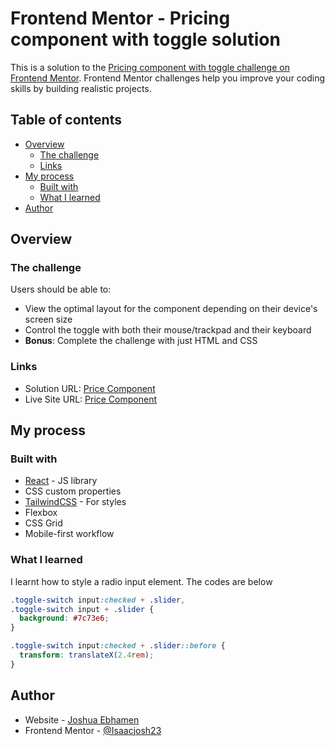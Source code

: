 # Frontend Mentor - Pricing component with toggle solution

This is a solution to the [Pricing component with toggle challenge on Frontend Mentor](https://www.frontendmentor.io/challenges/pricing-component-with-toggle-8vPwRMIC). Frontend Mentor challenges help you improve your coding skills by building realistic projects. 

## Table of contents

- [Overview](#overview)
  - [The challenge](#the-challenge)
  - [Links](#links)
- [My process](#my-process)
  - [Built with](#built-with)
  - [What I learned](#what-I-learned)
- [Author](#author)


## Overview

### The challenge

Users should be able to:

- View the optimal layout for the component depending on their device's screen size
- Control the toggle with both their mouse/trackpad and their keyboard
- **Bonus**: Complete the challenge with just HTML and CSS


### Links

- Solution URL: [Price Component](https://pricecom.netlify.app/)
- Live Site URL: [Price Component](https://pricecom.netlify.app/)

## My process

### Built with

- [React](https://reactjs.org/) - JS library
- CSS custom properties
- [TailwindCSS](https://tailwindcss.com/) - For styles
- Flexbox
- CSS Grid
- Mobile-first workflow



### What I learned

I learnt how to style a radio input element. The codes are below


```css
.toggle-switch input:checked + .slider,
.toggle-switch input + .slider {
  background: #7c73e6;
}

.toggle-switch input:checked + .slider::before {
  transform: translateX(2.4rem);
}
```



## Author

- Website - [Joshua Ebhamen](https://www.linkedin.com/in/joshua-ebhamen-4904aa344/)
- Frontend Mentor - [@Isaacjosh23](https://www.frontendmentor.io/profile/Isaacjosh23)
